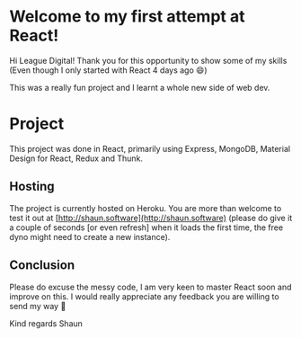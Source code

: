 # Welcome to my first attempt at React!

Hi League Digital! Thank you for this opportunity to show some of my skills (Even though I only started with React 4 days ago :smile:)


This was a really fun project and I learnt a whole new side of web dev.


# Project

This project was done in React, primarily using Express, MongoDB, Material Design for React, Redux and Thunk.

## Hosting

The project is currently hosted on Heroku. You are more than welcome to test it out at [http://shaun.software](http://shaun.software) (please do give it a couple of seconds [or even refresh] when it loads the first time, the free dyno  might need to create a new instance).

## Conclusion

Please do excuse the messy code, I am very keen to master React soon and improve on this. I would really appreciate any feedback you are willing to send my way :beers:

Kind regards
Shaun
